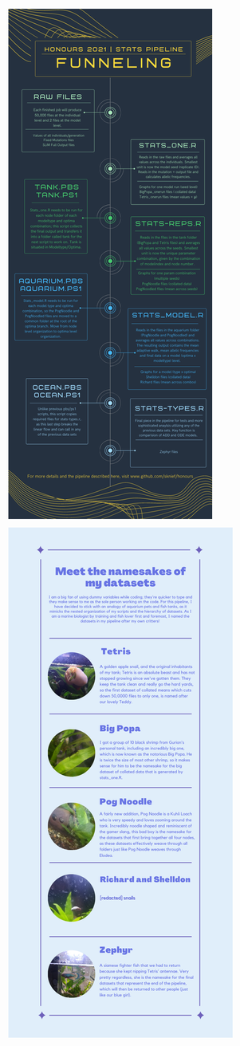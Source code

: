 ![Funnel](https://github.com/sknief/honours/blob/master/4.%20Analysis/Data%20funnel%20Infographics.png)

![Tank](https://github.com/sknief/honours/blob/master/4.%20Analysis/TANK.png)
